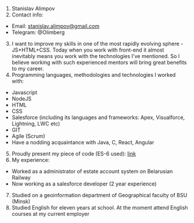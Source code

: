 1. Stanislav Alimpov
2. Contact info:
* Email: stanislav.alimpov@gmail.com
* Telegram: @Olimberg
3. I want to improve my skills in one of the most rapidly evolving sphere - JS+HTML+CSS. Today when you work with front-end it almost inevitably means you work with the technologies I've mentioned. So I believe working with such experienced mentors will bring great benefits to my career.
4. Programming languages, methodologies and technologies I worked with: 
* Javascript
* NodeJS
* HTML
* CSS
* Salesforce (including its languages and frameworks: Apex, Visualforce, Lightning, LWC etc)
* GIT
* Agile (Scrum)
* Have a nodding acquaintance with Java, C, React, Angular
5. Proudly present my piece of code (ES-6 used): [link](https://github.com/yonguksaram/code-examples-2020/blob/master/js_super_skills)
6. My experience:
* Worked as a administrator of estate account system on Belarusian Railway
* Now working as a salesforce developer (2 year experience)
7. Studied on a geoinformation department of Geographical faculty of BSU (Minsk)
8. Studied English for eleven years at school. At the moment attend English courses at my current employer